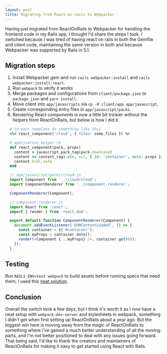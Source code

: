 ```yaml
---
layout: post
title: Migrating from React-on-rails to Webpacker
---
```


Having just migrated from ReactOnRails to Webpacker for handling the frontend
code in my Rails app, I thought I'd share the steps I took. I switched because I
was tired of having react on rails in both the Gemfile and client code,
maintaining the same version in both and because Webpacker was supported by
Rails in 5.1.

## Migration steps

1. Install Webpacker gem and run `rails webpacker:install` and `rails webpacker:install:react`.
2. Run `webpack` to verify it works
3. Merge packages and configurations from `client/package.json` to `package.json` and `yarn install`.
4. Move client into `app/javascripts` via `cp -R client/app app/javascript`.
5. Create corresponding entry files in `app/javascript/packs`.
6. Rendering React components is now a little bit trickier without the helpers
   from ReactOnRails, but below is how I did it.

``` ruby
  # in your template do something like this
  <%= react_component('cloud', { files: some_files }) %>
```

``` ruby
  # application_helper.rb
  def react_component(pack, props)
    content = javascript_pack_tag(pack.downcase)
    content << content_tag(:div, nil, { id: 'container', data: props })
    content.html_safe
  end
```

``` javascript
  // app/javascript/packs/cloud.js
  import Component from '../cloud/cloud';
  import ComponentRenderer from '../component-renderer';

  ComponentRenderer(Component);
```

``` javascript
  // component-renderer.js
  import React from 'react';
  import { render } from 'react-dom';

  export default function ComponentRenderer(Component) {
    document.addEventListener('DOMContentLoaded', () => {
      const container = $('#container');
      const myProps = container.data();
      render(<Component {...myProps} />, container.get(0));
    });
  }
```

## Testing

Run `RAILS_ENV=test webpack` to build assets before running specs that need them, I used this
[neat solution](https://gist.github.com/naps62/a7dcce679a45592714ea6477108f0419).

## Conclusion

Overall the switch took a few days, but I think it's worth it as I now have a
neat setup with `webpack-dev-server` and stylesheets in webpack, something I
didn't get when first setting up ReactOnRails about a year ago. But the biggest
win here is moving away from the magic of ReactOnRails to something where I've
gained a much better understanding of all the moving parts, and I'm not better
positioned to deal with any issues going forward. That being said, I'd like to
thank the creators and maintainers of ReactOnRails for making it easy to get
started using React with Rails.
